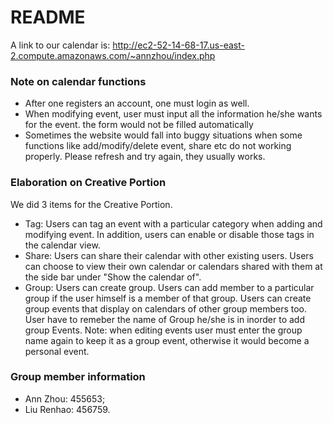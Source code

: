 # README #

A link to our calendar is:
http://ec2-52-14-68-17.us-east-2.compute.amazonaws.com/~annzhou/index.php

### Note on calendar functions ###

* After one registers an account, one must login as well.
* When modifying event, user must input all the information he/she wants for the event. the form would not be filled automatically
* Sometimes the website would fall into buggy situations when some functions like add/modify/delete event, share etc do not working properly. Please refresh and try again, they usually works.

### Elaboration on Creative Portion ###

We did 3 items for the Creative Portion.
* Tag: Users can tag an event with a particular category when adding and modifying event. In addition, users can enable or disable those tags in the calendar view.
* Share: Users can share their calendar with other existing users. Users can choose to view their own calendar or calendars shared with them at the side bar under "Show the calendar of".
* Group: Users can create group. Users can add member to a particular group if the user himself is a member of that group. Users can create group events that display on calendars of other group members too. User have to remeber the name of Group he/she is in inorder to add group Events. Note: when editing events user must enter the group name again to keep it as a group event, otherwise it would become a personal event.

### Group member information ###

* Ann Zhou: 455653;
* Liu Renhao: 456759.


